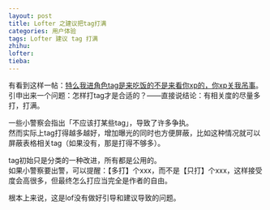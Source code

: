 ```yaml
---
layout: post
title: Lofter 之建议把tag打满
categories: 用户体验
tags: Lofter 建议 tag 打满
zhihu: 
lofter: 
tieba: 
---
```


有看到这样一帖：[特么我进角色tag是来吃饭的不是来看你xp的，你xp关我吊事](https://tieba.baidu.com/p/8246169984)。  
引申出来一个问题：怎样打tag才是合适的？——直接说结论：有相关度的尽量多打，打满。

一些小警察会指出「不应该打某些tag」，导致了许多争执。  
然而实际上tag打得越多越好，增加曝光的同时也方便屏蔽，比如这种情况就可以屏蔽表格相关tag（如果没有，那是打得不够多）。

tag初始只是分类的一种改进，所有都是公用的。  
如果小警察要出警，可以提醒：【多打】个xxx，而不是【只打】个xxx，这样接受度会高很多，但最终怎么打应当完全是作者的自由。

根本上来说，这是lof没有做好引导和建议导致的问题。
